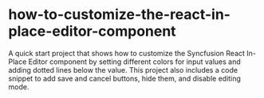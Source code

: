 # how-to-customize-the-react-in-place-editor-component
A quick start project that shows how to customize the Syncfusion React In-Place Editor component by setting different colors for input values and adding dotted lines below the value. This project also includes a code snippet to add save and cancel buttons, hide them, and disable editing mode.

